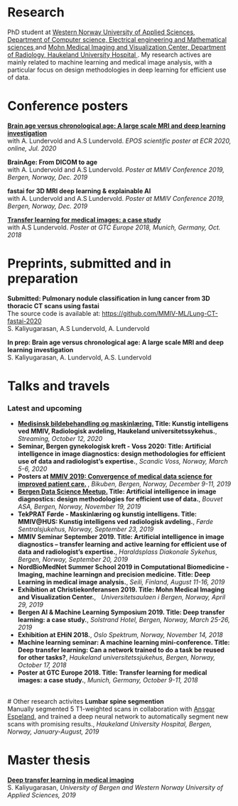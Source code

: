 ---
---

# Research 
PhD student at <a href="https://www.hvl.no/en/about/management/faculty-of-engineering-and-science/department-of-computer-science-electrical-engineering-and-mathematical-sciences-ny-side/"> Western Norway University of Applied Sciences, Department of Computer science, Electrical engineering and Mathematical sciences </a> and <a href="https://mmiv.no/"> Mohn Medical Imaging and Visualization Center, Department of Radiology, Haukeland University Hospital </a>. My research actives are mainly related to machine learning and medical image analysis, with a particular focus on design methodologies in deep learning for efficient use of data.
<br>

# Conference posters  
<a href="https://epos.myesr.org/esr/viewing/index.php?module=viewing_poster&task=&pi=156693"> <b>Brain age versus chronological age: A large scale MRI and deep learning investigation </b></a>
<br>
with A. Lundervold and A.S Lundervold. <i>EPOS scientific poster at ECR 2020, online, Jul. 2020 </i>

<b>BrainAge: From DICOM to age</b>
<br>
with A. Lundervold and A.S Lundervold. <i>Poster at MMIV Conference 2019, Bergen, Norway, Dec. 2019 </i>

<b>fastai for 3D MRI deep learning & explainable AI</b>
<br>
with A. Lundervold and A.S Lundervold. <i>Poster at MMIV Conference 2019, Bergen, Norway, Dec. 2019 </i>

<a href="https://www.nvidia.com/content/dam/en-zz/Solutions/gtc-europe/posters/deep-learning/gtc18eu-research-posters-AIDL_20_EP8136_Satheshkumar_Kaliyugarasan.jpg"> <b>Transfer learning for medical images: a case study </b></a>
<br>
with A.S Lundervold. <i>Poster at GTC Europe 2018, Munich, Germany, Oct. 2018 </i>
<br>

# Preprints, submitted and in preparation
<b>Submitted: Pulmonary nodule classification in lung cancer from 3D thoracic CT scans using fastai</b>
<br>
The source code is available at: <a href="https://github.com/MMIV-ML/Lung-CT-fastai-2020"> https://github.com/MMIV-ML/Lung-CT-fastai-2020 </a>
<br>
S. Kaliyugarasan, A.S Lundervold, A. Lundervold


<b>In prep: Brain age versus chronological age: A large scale MRI and deep learning investigation</b>
<br>
S. Kaliyugarasan, A. Lundervold, A.S. Lundervold
<br>

# Talks and travels 
### Latest and upcoming
<ul>

<li> 
    <b> <a href="https://www.tekna.no/kurs/medisinsk-bildebehandling-og-maskinlaring-40653/#om-kurset"> Medisinsk bildebehandling og maskinlæring.</a> Title: Kunstig intelligens ved MMIV, Radiologisk avdeling, Haukeland universitetssykehus.</b>, 
    <i>Streaming, October 12, 2020 </i>
</li>


<li> 
    <b>Seminar, Bergen gynekologisk kreft - Voss 2020:  Title: Artificial intelligence in image diagnostics: design methodologies for efficient use of data and radiologist’s expertise.</b>, 
    <i>Scandic Voss, Norway, March 5-6, 2020 </i>
</li>

<li> 
    <b>Posters at <a href="https://mmiv.no/conference/"> MMIV 2019: Convergence of medical data science for improved patient care.</a>
</b>, 
    <i> Bikuben, Bergen, Norway, December 9-11, 2019</i>
</li>

<li> 
    <b> <a href="https://www.meetup.com/Bergen-Data-Science-Meetup/events/266379588/"> Bergen Data Science Meetup.</a> Title: Artificial intelligence in image diagnostics: design methodologies for efficient use of data.</b>, 
    <i>Bouvet ASA, Bergen, Norway, November 19, 2019 </i>
</li>

<li> 
    <b>TekPRAT Førde - Maskinlæring og kunstig intelligens. Title: MMIV@HUS: Kunstig intelligens ved radiologisk avdeling.</b>, 
    <i>Førde Sentralsjukehus, Norway, September 23, 2019 </i>
</li>

<li> 
    <b>MMIV Seminar September 2019. Title: Artificial intelligence in image diagnostics – transfer learning and active learning for efficient use of data and radiologist’s expertise.</b>, 
    <i>Haraldsplass Diakonale Sykehus, Bergen, Norway, September 20, 2019 </i>
</li>

<li> 
    <b>NordBioMedNet Summer School 2019 in Computational Biomedicine - Imaging, machine learningn and precision medicine. Title: Deep Learning in medical image analysis.</b>, 
    <i>Seili, Finland, August 11-16, 2019 </i>
</li>

<li> 
     <b>Exhibition at Christiekonferansen 2019. Title: Mohn Medical Imaging and Visualization Center.</b>, 
     <i>Universitetsaulaen i Bergen, Norway, April 29, 2019 </i>
</li>

<li> 
    <b>Bergen AI &amp; Machine Learning Symposium 2019. Title: Deep transfer learning: a case study.</b>, 
    <i>Solstrand Hotel, Bergen, Norway, March 25-26, 2019 </i>
</li>

<li><b>Exhibition at EHiN 2018.</b>, 
    <i>Oslo Spektrum, Norway, November 14, 2018 </i>
</li>

<li> <b>Machine learning seminar: A machine learning mini-conference. Title: Deep transfer learning: Can a network trained to do a task be reused for other tasks?</b>, 
     <i>Haukeland universitetssjukehus, Bergen, Norway, October 17, 2018 </i>
</li>

<li> 
     <b>Poster at GTC Europe 2018. Title: Transfer learning for medical images: a case study.</b>, 
     <i>Munich, Germany, October 9-11, 2018 </i>
</li>
</ul>
<br>
# Other research activites 
<b>Lumbar spine segmention</b>
<br>
Manually segmented 5 T1-weighted scans in collaboration with <a href="https://www.uib.no/personer/Ansgar.Espeland"> Ansgar Espeland</a>, and trained a deep neural network to automatically segment new scans with promising results., <i>Haukeland University Hospital, Bergen, Norway, January-August, 2019 </i>
<br>

# Master thesis 
<a href="http://bora.uib.no/bitstream/handle/1956/20849/Deep_transfer_learning_in_medical_imaging.pdf"><b>Deep transfer learning in medical imaging</b></a>
<br>
S. Kaliyugarasan, <i>University of Bergen and Western Norway University of Applied Sciences, 2019 </i>
